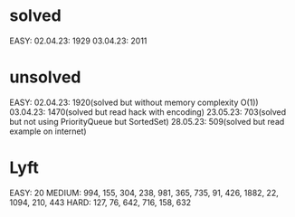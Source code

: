 # solved
EASY: 
02.04.23: 1929
03.04.23: 2011

# unsolved
EASY: 
02.04.23: 1920(solved but without memory complexity O(1))
03.04.23: 1470(solved but read hack with encoding)
23.05.23: 703(solved but not using PriorityQueue but SortedSet)
28.05.23: 509(solved but read example on internet)

# Lyft
EASY:
20
MEDIUM:
994, 155, 304, 238, 981, 365, 735, 91, 426, 1882, 22, 1094, 210, 443
HARD:
127, 76, 642, 716, 158, 632